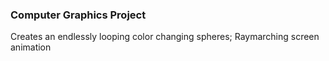 ### Computer Graphics Project
Creates an endlessly looping color changing spheres;
Raymarching screen animation
